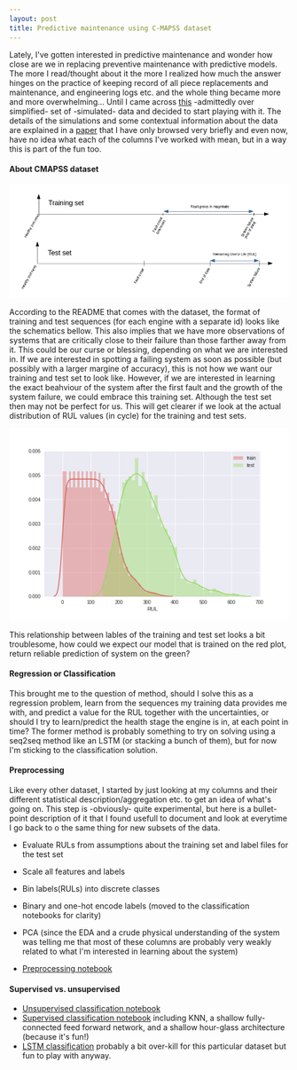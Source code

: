 ```yaml
---
layout: post
title: Predictive maintenance using C-MAPSS dataset
---
```


Lately, I've gotten interested in predictive maintenance and wonder how close are we in replacing preventive maintenance with predictive models. The more I read/thought about it the more I realized how much the answer hinges on the practice of keeping record of all piece replacements and maintenance, and engineering logs etc. and the whole thing became more and more overwhelming... Until I came across [this](https://ti.arc.nasa.gov/tech/dash/pcoe/prognostic-data-repository/#turbofan) -admittedly over simplified- set of -simulated- data and decided to start playing with it. The details of the simulations and some contextual information about the data are explained in a [paper](https://www.google.no/url?sa=t&rct=j&q=&esrc=s&source=web&cd=1&ved=0ahUKEwis05bV4LHWAhWKfRoKHZabAakQFggoMAA&url=https%3A%2F%2Fti.arc.nasa.gov%2Fpublications%2F154%2Fdownload%2F&usg=AFQjCNELnrsSWOvSTQlF39WXmZ9cF9ka5g) that I have only browsed very briefly and even now, have no idea what each of the columns I've worked with mean, but in a way this is part of the fun too.

#### About CMAPSS dataset
![Data description](../images/2017-9-19-pdm/2017-9-19-pdm_data_description.jpg)

According to the README that comes with the dataset, the format of training and test sequences (for each engine with a separate id) looks like the schematics bellow. This also implies that we have more observations of systems that are critically close to their failure than those farther away from it. This could be our curse or blessing, depending on what we are interested in. If we are interested in spotting a failing system as soon as possible (but possibly with a larger margine of accuracy), this is not how we want our training and test set to  look like. However, if we are interested in learning the exact beahviour of the system after the first fault and the growth of the system failure, we could embrace this training set. Although the test set then may not be perfect for us. This will get clearer if we look at the actual distribution of RUL values (in cycle) for the training and test sets.

![Unscaled RUL](../images/2017-9-19-pdm/2017-9-19-pdm_RUL_cycle.png)

This relationship between lables of the training and test set looks a bit troublesome, how could we expect our model that is trained on the red plot, return reliable prediction of system on the green?

#### Regression or Classification

This brought me to the question of method, should I solve this as a regression problem, learn from the sequences my training data provides me with, and predict a value for the RUL together with the uncertainties, or should I try to learn/predict the health stage the engine is in, at each point in time? The former method is probably something to try on solving using a seq2seq method like an LSTM (or stacking a bunch of them), but for now I'm sticking to the classification solution.

#### Preprocessing
Like every other dataset, I started by just looking at my columns and their different statistical description/aggregation etc. to get an idea of what's going on. This step is -obviously- quite experimental, but here is a bullet-point description of it that I found usefull to document and look at everytime I go back to o the same thing for new subsets of the data.

- Evaluate RULs from assumptions about the training set and label files for the test set
- Scale all features and labels
- Bin labels(RULs) into discrete classes
- Binary and one-hot encode labels (moved to the classification notebooks for clarity)
- PCA (since the EDA and a crude physical understanding of the system was telling me that most of these columns are probably very weakly related to what I'm interested in learning about the system)

- [Preprocessing notebook](https://github.com/asadisaghar/PdM-C-MAPSST/blob/master/play/publish/preprocessing.ipynb)

#### Supervised vs. unsupervised
- [Unsupervised classification notebook](https://github.com/asadisaghar/PdM-C-MAPSST/blob/master/play/publish/unsupervised_classification.ipynb)
- [Supervised classification notebook](https://github.com/asadisaghar/PdM-C-MAPSST/blob/master/play/publish/supervised_classification.ipynb) including KNN, a shallow fully-connected feed forward network, and a shallow hour-glass architecture (because it's fun!)
- [LSTM classification](https://github.com/asadisaghar/PdM-C-MAPSST/blob/master/play/publish/LSTM_classification.ipynb) probably a bit over-kill for this particular dataset but fun to play with anyway.
